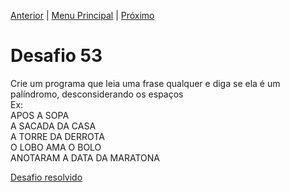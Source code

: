 [Anterior](Desafio052.md) | [Menu Principal](/README.md/) | [Próximo](Desafio054.md)  

# Desafio 53  
  
Crie um programa que leia uma frase qualquer e diga se ela é um palíndromo, desconsiderando os espaços  
Ex:  
APOS A SOPA  
A SACADA DA CASA  
A TORRE DA DERROTA  
O LOBO AMA O BOLO  
ANOTARAM A  DATA DA MARATONA  



[Desafio resolvido](/Desafios/desafio053.py/)